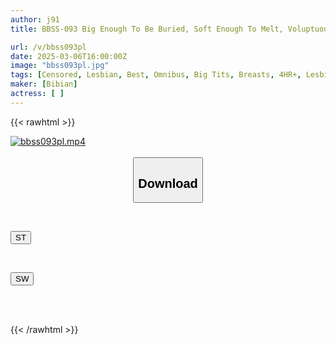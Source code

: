 ```yaml
---
author: j91
title: BBSS-093 Big Enough To Be Buried, Soft Enough To Melt, Voluptuous Breasts Overlap And Intertwine In This Intense, Big-breasted Lesbian Sex BEST 4 Hours

url: /v/bbss093pl
date: 2025-03-06T16:00:00Z
image: "bbss093pl.jpg"
tags: [Censored, Lesbian, Best, Omnibus, Big Tits, Breasts, 4HR+, Lesbian Kiss	]
maker: [Bibian]
actress: [ ]
---
```



{{< rawhtml >}}

<div class="video" data-videoid="W8Aq44Qz8xFb2Qx">
    <a href="javascript:;">
        <img src="/v/bbss093pl/bbss093pl.jpg" width="WIDTH" height="HEIGHT" alt="bbss093pl.mp4" loading="lazy">
    </a>
</div>

<script type="text/javascript" src="https://j91.asia/asset/on-demand-st.js"></script>

<br>
  <link rel="stylesheet" href="https://j91.asia/asset/bs5.css">
  
  <center>
  <button class="btn btn-primary" type="button" data-bs-toggle="collapse" data-bs-target=".multi-collapse" aria-expanded="false" aria-controls="multiCollapseExample1 multiCollapseExample2"><h2>Download</h2></button></center>
</p>
<div class="row">
  <div class="col">
    <div class="collapse multi-collapse" id="multiCollapseExample1">
      <div class="card card-body">
	      	      <br>
<div class="buttons">  
<p><a href="/v/bbss093pl/st.html" target="_blank"><button class="btn-hover color-3"><i class="fa fa-download"></i> ST</button></a></p></div>
    </div>
  </div>
</div>
  <div class="col">
    <div class="collapse multi-collapse" id="multiCollapseExample2">
      <div class="card card-body">
	      <br>
<div class="buttons">
<p><a href="/v/bbss093pl/sw.html" target="_blank"><button class="btn-hover color-2"><i class="fa fa-download"></i> SW</button></a></p></div>
<br><br>
      </div>
    </div>
  </div>
</div>

{{< /rawhtml >}}